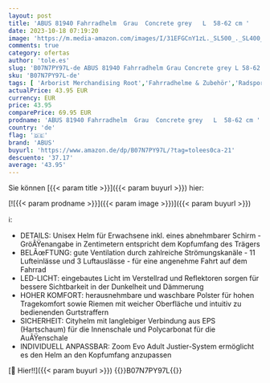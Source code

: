 ```yaml
---
layout: post
title: 'ABUS 81940 Fahrradhelm  Grau  Concrete grey   L  58-62 cm '
date: 2023-10-18 07:19:20
image: 'https://m.media-amazon.com/images/I/31EFGCnY1zL._SL500_._SL400_.jpg'
comments: true
category: ofertas
author: 'tole.es'
slug: 'B07N7PY97L-de ABUS 81940 Fahrradhelm Grau Concrete grey L 58-62 cm'
sku: 'B07N7PY97L-de'
tags: [ 'Arborist Merchandising Root','Fahrradhelme & Zubehör','Radsport','Self Service','Special Features Stores','Sport','Sport & Freizeit','Sportausrüstung & -bekleidung','Sports-Promotions','Trekking-, City- & Rennradhelme','abus','ef3a019d-6628-41d5-b303-291126686917_0','ef3a019d-6628-41d5-b303-291126686917_7401','🇩🇪', ]
actualPrice: 43.95 EUR
currency: EUR
price: 43.95
comparePrice: 69.95 EUR
prodname: 'ABUS 81940 Fahrradhelm  Grau  Concrete grey   L  58-62 cm '
country: 'de'
flag: '🇩🇪'
brand: 'ABUS'
buyurl: 'https://www.amazon.de/dp/B07N7PY97L/?tag=tolees0ca-21'
descuento: '37.17'
average: '43.95'
---
```


Sie können [{{< param title >}}]({{< param buyurl >}}) hier:

[![{{< param prodname >}}]({{< param image >}})]({{< param buyurl >}})

ℹ️:

- DETAILS: Unisex Helm für Erwachsene inkl. eines abnehmbarer Schirm - GröÃŸenangabe in Zentimetern entspricht dem Kopfumfang des Trägers
- BELÃœFTUNG: gute Ventilation durch zahlreiche Strömungskanäle - 11 Lufteinlässe und 3 Luftauslässe - für eine angenehme Fahrt auf dem Fahrrad
- LED-LICHT: eingebautes Licht im Verstellrad und Reflektoren sorgen für bessere Sichtbarkeit in der Dunkelheit und Dämmerung
- HOHER KOMFORT: herausnehmbare und waschbare Polster für hohen Tragekomfort sowie Riemen mit weicher Oberfläche und intuitiv zu bedienenden Gurtstraffern
- SICHERHEIT: Cityhelm mit langlebiger Verbindung aus EPS (Hartschaum) für die Innenschale und Polycarbonat für die AuÃŸenschale
- INDIVIDUELL ANPASSBAR: Zoom Evo Adult Justier-System ermöglicht es den Helm an den Kopfumfang anzupassen

[🛒 Hier!!]({{< param buyurl >}})
{{<world>}}B07N7PY97L{{</world>}}
